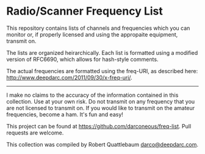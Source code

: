 Radio/Scanner Frequency List
============================

This repository contains lists of channels and frequencies which you
can monitor or, if properly licensed and using the appropaite
equipment, transmit on.

The lists are organized heirarchically. Each list is formatted using a
modified version of RFC6690, which allows for hash-style comments.

The actual frequencies are formatted using the freq-URI, as described
here: <http://www.deepdarc.com/2011/09/30/x-freq-uri/>.

----

I make no claims to the accuracy of the information contained in this
collection. Use at your own risk. Do not transmit on any frequency
that you are not licensed to transmit on. If you would like to transmit
on the amateur frequencies, become a ham. It's fun and easy!

This project can be found at <https://github.com/darconeous/freq-list>.
Pull requests are welcome.

This collection was compiled by Robert Quattlebaum <darco@deepdarc.com>.
